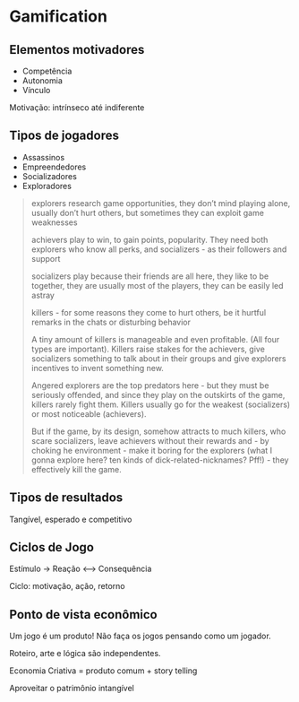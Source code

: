 # Gamification

## Elementos motivadores

- Competência
- Autonomia
- Vínculo

Motivação: intrínseco até indiferente

## Tipos de jogadores

- Assassinos
- Empreendedores
- Socializadores
- Exploradores

> explorers research game opportunities, they don’t mind playing alone, usually don’t hurt others, but sometimes they can exploit game weaknesses
> 
> achievers play to win, to gain points, popularity. They need both explorers who know all perks, and socializers - as their followers and support
>
> socializers play because their friends are all here, they like to be together, they are usually most of the players, they can be easily led astray
>
> killers - for some reasons they come to hurt others, be it hurtful remarks in the chats or disturbing behavior
>
> A tiny amount of killers is manageable and even profitable. (All four types are important). Killers raise stakes for the achievers, give socializers something to talk about in their groups and give explorers incentives to invent something new.
> 
> Angered explorers are the top predators here - but they must be seriously offended, and since they play on the outskirts of the game, killers rarely fight them. Killers usually go for the weakest (socializers) or most noticeable (achievers).
>
> But if the game, by its design, somehow attracts to much killers, who scare socializers, leave achievers without their rewards and - by choking he environment - make it boring for the explorers (what I gonna explore here? ten kinds of dick-related-nicknames? Pff!) - they effectively kill the game.

## Tipos de resultados

Tangível, esperado e competitivo

## Ciclos de Jogo 

Estímulo -> Reação <--> Consequência

Ciclo: motivação, ação, retorno

## Ponto de vista econômico

Um jogo é um produto! Não faça os jogos pensando como um jogador. 

Roteiro, arte e lógica são independentes.

Economia Criativa = produto comum + story telling

Aproveitar o patrimônio intangível